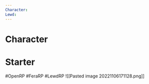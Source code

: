 ```yaml
---
Character: 
Lewd: 
---
```

# Character


# Starter


  

#OpenRP #FeraRP #LewdRP 
![[Pasted image 20221106171128.png]]